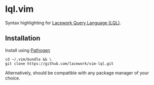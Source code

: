 # lql.vim

Syntax highlighting for [Lacework Query Language (LQL)](https://docs.lacework.net/lql/lql-overview).

## Installation

Install using [Pathogen](https://github.com/tpope/vim-pathogen)
```
cd ~/.vim/bundle && \
git clone https://github.com/lacework/vim-lql.git
```

Alternatively, should be compatible with any package manager of your choice.
